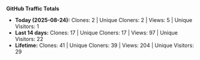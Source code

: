 
**GitHub Traffic Totals**

- **Today (2025-08-24):** Clones: 2 | Unique Cloners: 2 | Views: 5 | Unique Visitors: 1
- **Last 14 days:** Clones: 17 | Unique Cloners: 17 | Views: 97 | Unique Visitors: 22
- **Lifetime:** Clones: 41 | Unique Cloners: 39 | Views: 204 | Unique Visitors: 29
